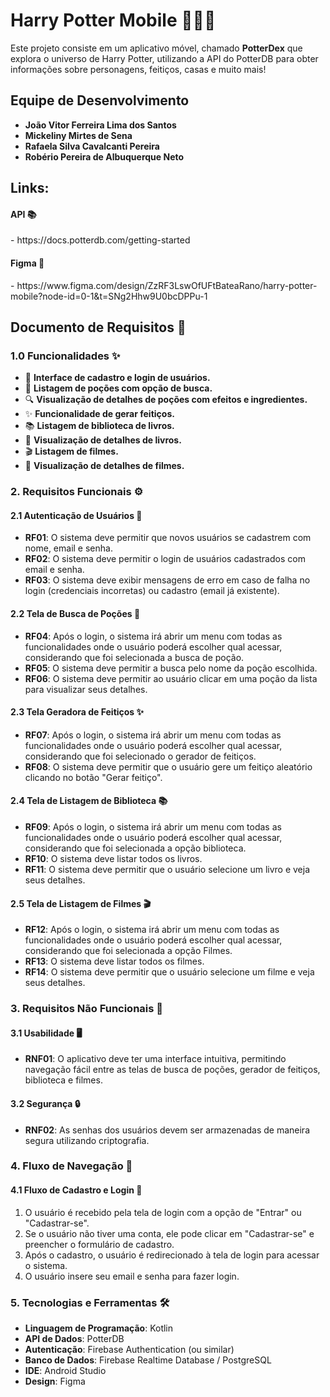 # Harry Potter Mobile 🧙‍♂️✨

Este projeto consiste em um aplicativo móvel, chamado **PotterDex** que explora o universo de Harry Potter, utilizando a API do PotterDB para obter informações sobre personagens, feitiços, casas e muito mais!

## Equipe de Desenvolvimento

- **João Vitor Ferreira Lima dos Santos**
- **Mickeliny Mirtes de Sena**
- **Rafaela Silva Cavalcanti Pereira**
- **Robério Pereira de Albuquerque Neto**

## Links:

<h4>API 📚</h4>
- https://docs.potterdb.com/getting-started

<h4>Figma 🎨</h4>
- https://www.figma.com/design/ZzRF3LswOfUFtBateaRano/harry-potter-mobile?node-id=0-1&t=SNg2Hhw9U0bcDPPu-1

## Documento de Requisitos 📑

### 1.0 Funcionalidades ✨
- 📝 **Interface de cadastro e login de usuários.**
- 🧪 **Listagem de poções com opção de busca.**
- 🔍 **Visualização de detalhes de poções com efeitos e ingredientes.**
- ✨ **Funcionalidade de gerar feitiços.**
- 📚 **Listagem de biblioteca de livros.**
- 📖 **Visualização de detalhes de livros.**
- 🎬 **Listagem de filmes.**
- 🎥 **Visualização de detalhes de filmes.**

### 2. Requisitos Funcionais ⚙️

#### 2.1 Autenticação de Usuários 🔐
- **RF01**: O sistema deve permitir que novos usuários se cadastrem com nome, email e senha.
- **RF02**: O sistema deve permitir o login de usuários cadastrados com email e senha.
- **RF03**: O sistema deve exibir mensagens de erro em caso de falha no login (credenciais incorretas) ou cadastro (email já existente).

#### 2.2 Tela de Busca de Poções 🧪
- **RF04**: Após o login, o sistema irá abrir um menu com todas as funcionalidades onde o usuário poderá escolher qual acessar, considerando que foi selecionada a busca de poção.
- **RF05**: O sistema deve permitir a busca pelo nome da poção escolhida.
- **RF06**: O sistema deve permitir ao usuário clicar em uma poção da lista para visualizar seus detalhes.

#### 2.3 Tela Geradora de Feitiços ✨
- **RF07**: Após o login, o sistema irá abrir um menu com todas as funcionalidades onde o usuário poderá escolher qual acessar, considerando que foi selecionado o gerador de feitiços.
- **RF08**: O sistema deve permitir que o usuário gere um feitiço aleatório clicando no botão "Gerar feitiço".

#### 2.4 Tela de Listagem de Biblioteca 📚
- **RF09**: Após o login, o sistema irá abrir um menu com todas as funcionalidades onde o usuário poderá escolher qual acessar, considerando que foi selecionada a opção biblioteca.
- **RF10**: O sistema deve listar todos os livros.
- **RF11**: O sistema deve permitir que o usuário selecione um livro e veja seus detalhes.

#### 2.5 Tela de Listagem de Filmes 🎬
- **RF12**: Após o login, o sistema irá abrir um menu com todas as funcionalidades onde o usuário poderá escolher qual acessar, considerando que foi selecionada a opção Filmes.
- **RF13**: O sistema deve listar todos os filmes.
- **RF14**: O sistema deve permitir que o usuário selecione um filme e veja seus detalhes.

### 3. Requisitos Não Funcionais 🚀

#### 3.1 Usabilidade 🖥️
- **RNF01**: O aplicativo deve ter uma interface intuitiva, permitindo navegação fácil entre as telas de busca de poções, gerador de feitiços, biblioteca e filmes.

#### 3.2 Segurança 🔒
- **RNF02**: As senhas dos usuários devem ser armazenadas de maneira segura utilizando criptografia.

### 4. Fluxo de Navegação 🔄

#### 4.1 Fluxo de Cadastro e Login 🔐
1. O usuário é recebido pela tela de login com a opção de "Entrar" ou "Cadastrar-se".
2. Se o usuário não tiver uma conta, ele pode clicar em "Cadastrar-se" e preencher o formulário de cadastro.
3. Após o cadastro, o usuário é redirecionado à tela de login para acessar o sistema.
4. O usuário insere seu email e senha para fazer login.

### 5. Tecnologias e Ferramentas 🛠️
- **Linguagem de Programação**: Kotlin
- **API de Dados**: PotterDB
- **Autenticação**: Firebase Authentication (ou similar)
- **Banco de Dados**: Firebase Realtime Database / PostgreSQL
- **IDE**: Android Studio
- **Design**: Figma
